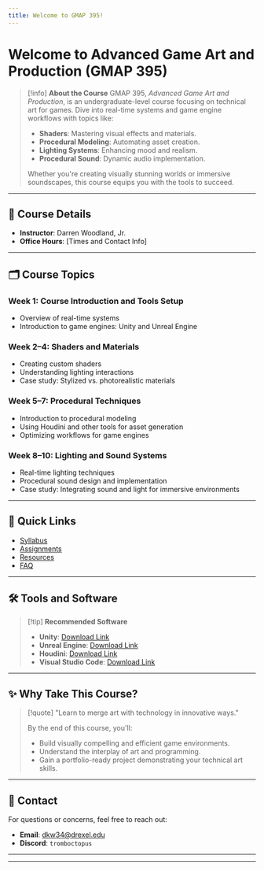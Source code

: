 ```yaml
---
title: Welcome to GMAP 395!
---
```

# Welcome to Advanced Game Art and Production (GMAP 395)

> [!info] **About the Course**
> GMAP 395, *Advanced Game Art and Production*, is an undergraduate-level course focusing on technical art for games. Dive into real-time systems and game engine workflows with topics like:
> - **Shaders**: Mastering visual effects and materials.
> - **Procedural Modeling**: Automating asset creation.
> - **Lighting Systems**: Enhancing mood and realism.
> - **Procedural Sound**: Dynamic audio implementation.
>  
> Whether you're creating visually stunning worlds or immersive soundscapes, this course equips you with the tools to succeed.

---

## 📅 **Course Details**

- **Instructor**: Darren Woodland, Jr.  
- **Office Hours**: [Times and Contact Info]

---

## 🗂️ **Course Topics**

### Week 1: Course Introduction and Tools Setup
- Overview of real-time systems
- Introduction to game engines: Unity and Unreal Engine

### Week 2–4: Shaders and Materials
- Creating custom shaders
- Understanding lighting interactions
- Case study: Stylized vs. photorealistic materials

### Week 5–7: Procedural Techniques
- Introduction to procedural modeling
- Using Houdini and other tools for asset generation
- Optimizing workflows for game engines

### Week 8–10: Lighting and Sound Systems
- Real-time lighting techniques
- Procedural sound design and implementation
- Case study: Integrating sound and light for immersive environments

---

## 🔗 **Quick Links**

- [Syllabus](./syllabus.md)
- [Assignments](./assignments.md)
- [Resources](./resources.md)
- [FAQ](./faq.md)

---

## 🛠️ **Tools and Software**

> [!tip] **Recommended Software**
> - **Unity**: [Download Link](https://unity.com/)
> - **Unreal Engine**: [Download Link](https://www.unrealengine.com/)
> - **Houdini**: [Download Link](https://www.sidefx.com/)
> - **Visual Studio Code**: [Download Link](https://code.visualstudio.com/)

---

## ✨ **Why Take This Course?**

> [!quote] "Learn to merge art with technology in innovative ways."
>
> By the end of this course, you'll:
> - Build visually compelling and efficient game environments.
> - Understand the interplay of art and programming.
> - Gain a portfolio-ready project demonstrating your technical art skills.

---

## 📧 **Contact**

For questions or concerns, feel free to reach out:  
- **Email**: dkw34@drexel.edu
- **Discord**: `tromboctopus`

---
---